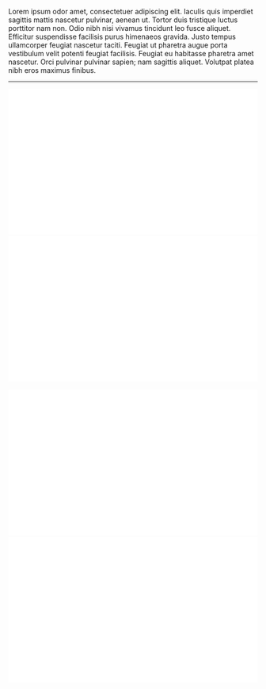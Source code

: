 Lorem ipsum odor amet, consectetuer adipiscing elit. Iaculis quis imperdiet sagittis mattis nascetur pulvinar, aenean ut. Tortor duis tristique luctus porttitor nam non. Odio nibh nisi vivamus tincidunt leo fusce aliquet. Efficitur suspendisse facilisis purus himenaeos gravida. Justo tempus ullamcorper feugiat nascetur taciti. Feugiat ut pharetra augue porta vestibulum velit potenti feugiat facilisis. Feugiat eu habitasse pharetra amet nascetur. Orci pulvinar pulvinar sapien; nam sagittis aliquet. Volutpat platea nibh eros maximus finibus.

<hr>

<!-- Overview -->
![](https://raw.githubusercontent.com/afroeschl/afroeschl/main/overview.svg#gh-dark-mode-only)
![](https://raw.githubusercontent.com/afroeschl/afroeschl/main/overview.svg#gh-light-mode-only)

<!-- Languages -->
![](https://raw.githubusercontent.com/afroeschl/afroeschl/main/languages.svg#gh-dark-mode-only)
![](https://raw.githubusercontent.com/afroeschl/afroeschl/main/languages.svg#gh-light-mode-only)
